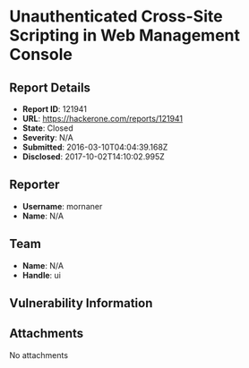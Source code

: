 # Unauthenticated Cross-Site Scripting in Web Management Console

## Report Details
- **Report ID**: 121941
- **URL**: https://hackerone.com/reports/121941
- **State**: Closed
- **Severity**: N/A
- **Submitted**: 2016-03-10T04:04:39.168Z
- **Disclosed**: 2017-10-02T14:10:02.995Z

## Reporter
- **Username**: mornaner
- **Name**: N/A

## Team
- **Name**: N/A
- **Handle**: ui

## Vulnerability Information


## Attachments
No attachments
